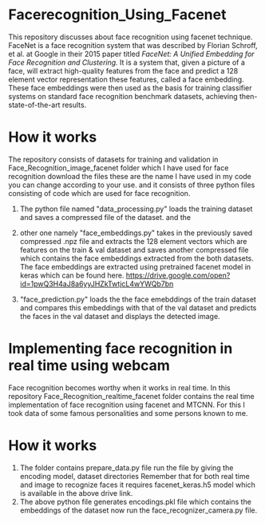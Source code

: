 # Facerecognition_Using_Facenet
This repository discusses about face recognition using facenet technique.
FaceNet is a face recognition system that was described by Florian Schroff, et al. at Google in their 2015 paper titled *FaceNet: A Unified Embedding for Face Recognition and Clustering.*
It is a system that, given a picture of a face, will extract high-quality features from the face and predict a 128 element vector representation these features, called a face embedding.
These face embeddings were then used as the basis for training classifier systems on standard face recognition benchmark datasets, achieving then-state-of-the-art results.


# How it works
The repository consists of datasets for training and validation in Face_Recognition_image_facenet folder which I have used for face recognition download the files these are the name I have used in my code you can change according to your use.
and it consists of three python files consisting of code which are used for face recognition.


1) The python file named "data_processing.py" loads the training dataset and saves a compressed file of the dataset.
and the
2) other one namely "face_embeddings.py" takes in the previously saved compressed .npz file and extracts the 128 element vectors which are features on the train & val dataset and saves another compressed file which contains the face embeddings extracted from the both datasets. The face embeddings are extracted using pretrained facenet model in keras which can be found here.
https://drive.google.com/open?id=1pwQ3H4aJ8a6yyJHZkTwtjcL4wYWQb7bn

3) "face_prediction.py" loads the the face emebddings of the train dataset and compares this embeddings with that of the val dataset and  predicts the faces in the val dataset and displays the detected image.

# Implementing face recognition in real time using webcam

Face recognition becomes worthy when it works in real time. In this repository Face_Recognition_realtime_facenet folder contains the real time implementation of face recognition using facenet and MTCNN. For this I took data of some famous personalities and some persons known to me. 

# How it works
1) The folder contains prepare_data.py file run the file by giving the encoding model, dataset directories 
Remember that for both real time and image to recognize faces it requires facenet_keras.h5 model which is available in the above drive link.
2) The above python file generates encodings.pkl file which contains the embeddings of the dataset now run the face_recognizer_camera.py file.
